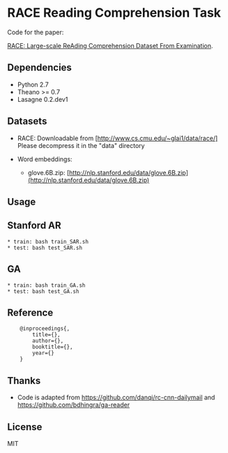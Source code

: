 # RACE Reading Comprehension Task

Code for the paper:

[RACE: Large-scale ReAding Comprehension Dataset From Examination]().

## Dependencies
* Python 2.7
* Theano >= 0.7
* Lasagne 0.2.dev1

## Datasets
* RACE:
    Downloadable from [http://www.cs.cmu.edu/~glai1/data/race/]
    Please decompress it in the "data" directory

* Word embeddings:
    * glove.6B.zip: [http://nlp.stanford.edu/data/glove.6B.zip](http://nlp.stanford.edu/data/glove.6B.zip)

## Usage

## Stanford AR
    * train: bash train_SAR.sh
    * test: bash test_SAR.sh

## GA
    * train: bash train_GA.sh
    * test: bash test_GA.sh

## Reference
```
    @inproceedings{,
        title={},
        author={},
        booktitle={},
        year={}
    }
```

## Thanks
* Code is adapted from https://github.com/danqi/rc-cnn-dailymail and https://github.com/bdhingra/ga-reader

## License
MIT
